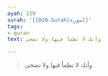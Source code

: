 ```yaml
---
ayah: 119
surah: '[[020-Surah|سورة]]'
tags:
- quran
text: وأنك لا تظمأ فيها ولا تضحى

---
```

> وأنك لا تظمأ فيها ولا تضحى
